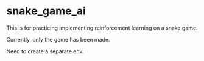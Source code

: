 # snake_game_ai
This is for practicing implementing reinforcement learning on a snake game.

Currently, only the game has been made.

Need to create a separate env.